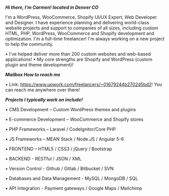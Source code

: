 ***Hi there, I'm Carmen! located in Denver CO***
 
I'm a WordPress, WooCommerce, Shopify UI/UX Expert, Web Developer and Designer. I have experience planning and delivering world-class website projects and support to companies of all sizes, including custom HTML, PHP, WordPress, WooCommerce and Shopify development and optimization. I'm a full-time freelancer! I'm always working on a new project to help the community. 

• I've helped deliver more than 200 custom websites and web-based applications! • My core strengths are Shopify and WordPress (custom plugin and theme development)!

***Mailbox How to reach me***

• Link: https://www.upwork.com/freelancers/~01679244b2702d5bd2! You can reach me anywhere over there!

***Projects I typically work on include!***

• CMS Development – Custom WordPress themes and plugins

• E-commerce Development – WooCommerce and Shopify stores

• PHP Frameworks – Laravel / CodeIgnitor/Core PHP

• JS Frameworks – MEAN Stack / Node.JS / Angular 5-6

• FRONTEND – HTML5 / CSS3 / jQuery / Bootstrap

• BACKEND - RESTful / JSON / XML

• Version Control - Github / Gitlab / Bitbucket / SVN

• Databases and Data Management - MySQL / MongoDB / SQL

• API Integration - Payment gateways / Google Maps / Mailchimp

